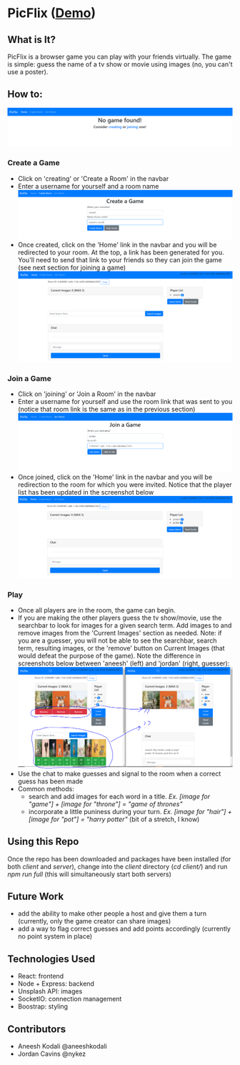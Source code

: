 # PicFlix ([Demo](https://youtu.be/9uz6iKWbueU))

## What is It?
PicFlix is a browser game you can play with your friends virtually. The game is simple: guess the name of a tv show or movie using images (no, you can't use a poster). 

## How to:
![Home Page](/screenshots/home.png)

### Create a Game
- Click on 'creating' or 'Create a Room' in the navbar
- Enter a username for yourself and a room name
![Create a Room](/screenshots/create-room.png)
- Once created, click on the 'Home' link in the navbar and you will be redirected to your room. At the top, a link has been generated for you. You'll need to send that link to your friends so they can join the game (see next section for joining a game)
![Created Room Home Screen](/screenshots/create-room-home.png)


### Join a Game
- Click on 'joining' or 'Join a Room' in the navbar
- Enter a username for yourself and use the room link that was sent to you (notice that room link is the same as in the previous section)
![Join a Room](/screenshots/join-room.png)
- Once joined, click on the 'Home' link in the navbar and you will be redirection to the room for which you were invited. Notice that the player list has been updated in the screenshot below
![Joined Room Home Screen](/screenshots/join-room-home.png)

### Play
- Once all players are in the room, the game can begin. 
- If you are making the other players guess the tv show/movie, use the searchbar to look for images for a given search term. Add images to and remove images from the 'Current Images' section as needed. Note: if you are a guesser, you will not be able to see the searchbar, search term, resulting images, or the 'remove' button on Current Images (that would defeat the purpose of the game). Note the difference in screenshots below between 'aneesh' (left) and 'jordan' (right, guesser):
![Side by Side](/screenshots/side-by-side.png)
- Use the chat to make guesses and signal to the room when a correct guess has been made
- Common methods:
    - search and add images for each word in a title. *Ex. [image for "game"] + [image for "throne"] = "game of thrones"*
    - incorporate a little puniness during your turn. *Ex. [image for "hair"] + [image for "pot"] = "harry potter"* (bit of a stretch, I know)

## Using this Repo
Once the repo has been downloaded and packages have been installed (for both *client* and *server*), change into the *client* directory (*cd client/*) and run *npm run full* (this will simultaneously start both servers)

## Future Work
- add the ability to make other people a host and give them a turn (currently, only the game creator can share images)
- add a way to flag correct guesses and add points accordingly (currently no point system in place)

## Technologies Used
- React: frontend
- Node + Express: backend
- Unsplash API: images
- SocketIO: connection management
- Boostrap: styling

## Contributors
- Aneesh Kodali @aneeshkodali
- Jordan Cavins @nykez